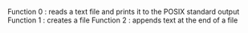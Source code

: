 Function 0 : reads a text file and prints it to the POSIX standard output
Function 1 : creates a file
Function 2 : appends text at the end of a file